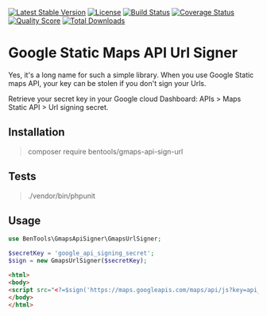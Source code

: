 [![Latest Stable Version](https://poser.pugx.org/bentools/gmaps-api-sign-url/v/stable)](https://packagist.org/packages/bentools/gmaps-api-sign-url)
[![License](https://poser.pugx.org/bentools/gmaps-api-sign-url/license)](https://packagist.org/packages/bentools/gmaps-api-sign-url)
[![Build Status](https://img.shields.io/travis/bpolaszek/gmaps-api-sign-url/master.svg?style=flat-square)](https://travis-ci.org/bpolaszek/gmaps-api-sign-url)
[![Coverage Status](https://coveralls.io/repos/github/bpolaszek/gmaps-api-sign-url/badge.svg?branch=master)](https://coveralls.io/github/bpolaszek/gmaps-api-sign-url?branch=master)
[![Quality Score](https://img.shields.io/scrutinizer/g/bpolaszek/gmaps-api-sign-url.svg?style=flat-square)](https://scrutinizer-ci.com/g/bpolaszek/gmaps-api-sign-url)
[![Total Downloads](https://poser.pugx.org/bentools/gmaps-api-sign-url/downloads)](https://packagist.org/packages/bentools/gmaps-api-sign-url)

# Google Static Maps API Url Signer

Yes, it's a long name for such a simple library. When you use Google Static maps API, your key can be stolen if you don't sign your Urls.

Retrieve your secret key in your Google cloud Dashboard: APIs > Maps Static API > Url signing secret.

## Installation

> composer require bentools/gmaps-api-sign-url

## Tests

> ./vendor/bin/phpunit

## Usage

```php
use BenTools\GmapsApiSigner\GmapsUrlSigner;

$secretKey = 'google_api_signing_secret';
$sign = new GmapsUrlSigner($secretKey);
```

```html
<html>
<body>
<script src="<?=$sign('https://maps.googleapis.com/maps/api/js?key=api_key')?>"></script>
</body>
</html>
```